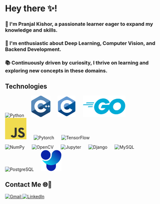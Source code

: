 # Hey there ✨! 

<h3>🌟 I'm Pranjal Kishor, a passionate learner eager to expand my knowledge and skills. </h3>
<h3>🚀 I'm enthusiastic about Deep Learning, Computer Vision, and Backend Development. </h3>
<h3>📚 Continuously driven by curiosity, I thrive on learning and exploring new concepts in these domains. </h3>

## Technologies
<div align="center">
  <p align="left">
    <img src="https://www.vectorlogo.zone/logos/python/python-icon.svg" alt="Python" height="70" style="padding-right: 20px;"/>
    <img src="images/c.svg" alt="C" height="70" style="padding-right: 20px;"/>
    <img src="images/c-1.svg" alt="C++" height="70" style="padding-right: 20px;"/>
    <img src="images/golang-1.svg" alt="Golang" height="70" style="padding-right: 20px;"/>
    <img src="images/logo-javascript.svg" alt="Javascript" height="70" style="padding-right: 20px;"/>
    <img src="https://www.vectorlogo.zone/logos/pytorch/pytorch-icon.svg" alt="Pytorch" height="70" style="padding-right: 20px;"/>
    <img src="https://www.vectorlogo.zone/logos/tensorflow/tensorflow-icon.svg" alt="TensorFlow" height="70" style="padding-right: 20px;"/>
  </p>
  <p align="left">
    <img src="https://www.vectorlogo.zone/logos/numpy/numpy-icon.svg" alt="NumPy" height="70" style="padding-right: 20px;"/>
    <img src="https://www.vectorlogo.zone/logos/opencv/opencv-icon.svg" alt="OpenCV" height="70" style="padding-right: 20px;"/>
    <img src="https://www.vectorlogo.zone/logos/jupyter/jupyter-icon.svg" alt="Jupyter" height="70" style="padding-right: 20px;"/>
    <img src="https://www.vectorlogo.zone/logos/djangoproject/djangoproject-icon.svg" alt="Django" height="70" style="padding-right: 20px;"/>
    <img src="https://www.vectorlogo.zone/logos/mysql/mysql-icon.svg" alt="MySQL" height="70" style="padding-right: 20px;"/>
    <img src="https://www.vectorlogo.zone/logos/postgresql/postgresql-icon.svg" alt="PostgreSQL" height="70" style="padding-right: 20px;"/>
    <img src="images/ul.svg" alt="Ultralytics" height="70" style="padding-right: 20px;"/>
  </p>
</div>

## Contact Me 🌐📧
<a href="mailto:pkishor_be22@thapar.edu" target="_blank">
  <img src="https://img.shields.io/badge/-Gmail-red?style=for-the-badge&logo=gmail&logoColor=white" alt="Gmail">
</a>

<a href="https://www.linkedin.com/in/pranjalkishor/" target="_blank">
  <img src="https://img.shields.io/badge/-LinkedIn-blue?style=for-the-badge&logo=linkedin&logoColor=white" alt="LinkedIn">
</a>










